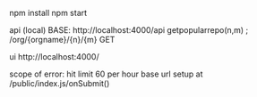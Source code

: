 npm install 
npm start

api (local)
BASE: http://localhost:4000/api
getpopularrepo(n,m) ; /org/{orgname}/{n}/{m} GET

ui
http://localhost:4000/

scope of error:
hit limit 60 per hour
base url setup at /public/index.js/onSubmit()
